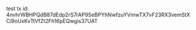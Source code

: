 test tx id: 4nvhrWBHPQdB87dEdp2rS7rAP9SeBPYhNwfzuYVmwTX7vF23RX3vemStXCi9oUxKvTtVfZt2Fh16pEQwgis37UAT
